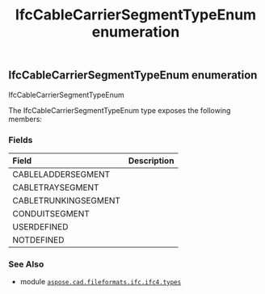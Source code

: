 ﻿---
title: IfcCableCarrierSegmentTypeEnum enumeration
second_title: Aspose.CAD for Python via .NET API References
description: 
type: docs
weight: 2170
url: /python-net/aspose.cad.fileformats.ifc.ifc4.types/ifccablecarriersegmenttypeenum/
is_root: false
---

## IfcCableCarrierSegmentTypeEnum enumeration

IfcCableCarrierSegmentTypeEnum



The IfcCableCarrierSegmentTypeEnum type exposes the following members:

### Fields
| Field | Description |
| :- | :- |
| CABLELADDERSEGMENT |  |
| CABLETRAYSEGMENT |  |
| CABLETRUNKINGSEGMENT |  |
| CONDUITSEGMENT |  |
| USERDEFINED |  |
| NOTDEFINED |  |



### See Also
* module [`aspose.cad.fileformats.ifc.ifc4.types`](..)

